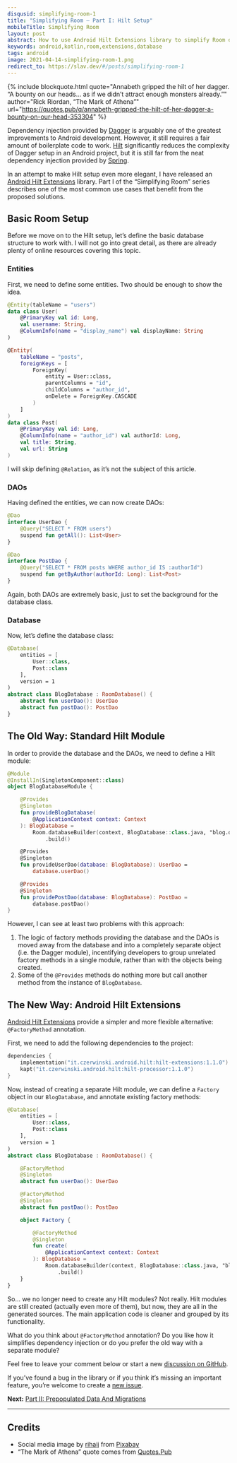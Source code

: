 ```yaml
---
disqusid: simplifying-room-1
title: "Simplifying Room – Part I: Hilt Setup"
mobileTitle: Simplifying Room
layout: post
abstract: How to use Android Hilt Extensions library to simplify Room database setup in an Android project.
keywords: android,kotlin,room,extensions,database
tags: android
image: 2021-04-14-simplifying-room-1.png
redirect_to: https://slav.dev/#/posts/simplifying-room-1
---
```


{% include blockquote.html
quote="Annabeth gripped the hilt of her dagger. “A bounty on our heads… as if we didn’t attract enough monsters already.”"
author="Rick Riordan, “The Mark of Athena”"
url="https://quotes.pub/q/annabeth-gripped-the-hilt-of-her-dagger-a-bounty-on-our-head-353304" %}

Dependency injection provided by [Dagger][dagger] is arguably one of the
greatest improvements to Android development. However, it still requires
a fair amount of boilerplate code to work. [Hilt][dagger:hilt] significantly
reduces the complexity of Dagger setup in an Android project, but it is
still far from the neat dependency injection provided by [Spring][spring].

In an attempt to make Hilt setup even more elegant, I have released an
[Android Hilt Extensions][sczerwinski:android-hilt] library. Part&nbsp;I
of the “Simplifying Room” series describes one of the most common use cases
that benefit from the proposed solutions.

## Basic Room Setup

Before we move on to the Hilt setup, let’s define the basic database
structure to work with. I will not go into great detail, as there are
already plenty of online resources covering this topic.

### Entities

First, we need to define some entities. Two should be enough to show
the idea.

```kotlin
@Entity(tableName = "users")
data class User(
    @PrimaryKey val id: Long,
    val username: String,
    @ColumnInfo(name = "display_name") val displayName: String
)

@Entity(
    tableName = "posts",
    foreignKeys = [
        ForeignKey(
            entity = User::class,
            parentColumns = "id",
            childColumns = "author_id",
            onDelete = ForeignKey.CASCADE
        )
    ]
)
data class Post(
    @PrimaryKey val id: Long,
    @ColumnInfo(name = "author_id") val authorId: Long,
    val title: String,
    val url: String
)
```

I will skip defining `@Relation`, as it’s not the subject of this article.

### DAOs

Having defined the entities, we can now create DAOs:
```kotlin
@Dao
interface UserDao {
    @Query("SELECT * FROM users")
    suspend fun getAll(): List<User>
}

@Dao
interface PostDao {
    @Query("SELECT * FROM posts WHERE author_id IS :authorId")
    suspend fun getByAuthor(authorId: Long): List<Post>
}
```

Again, both DAOs are extremely basic, just to set the background for the
database class.

### Database

Now, let’s define the database class:
```kotlin
@Database(
    entities = [
        User::class,
        Post::class
    ],
    version = 1
)
abstract class BlogDatabase : RoomDatabase() {
    abstract fun userDao(): UserDao
    abstract fun postDao(): PostDao
}
```

## The Old Way: Standard Hilt Module

In order to provide the database and the DAOs, we need to define
a Hilt module:
```kotlin
@Module
@InstallIn(SingletonComponent::class)
object BlogDatabaseModule {

    @Provides
    @Singleton
    fun provideBlogDatabase(
        @ApplicationContext context: Context
    ): BlogDatabase =
        Room.databaseBuilder(context, BlogDatabase::class.java, "blog.db")
            .build()

    @Provides
    @Singleton
    fun provideUserDao(database: BlogDatabase): UserDao =
        database.userDao()

    @Provides
    @Singleton
    fun providePostDao(database: BlogDatabase): PostDao =
        database.postDao()
}
```

However, I can see at least two problems with this approach:
1. The logic of factory methods providing the database and the DAOs
   is moved away from the database and into a completely separate
   object (i.e. the Dagger module), incentifying developers to group
   unrelated factory methods in a single module, rather than with
   the objects being created.
2. Some of the `@Provides` methods do nothing more but call another
   method from the instance of `BlogDatabase`.

## The New Way: Android Hilt Extensions

[Android Hilt Extensions][sczerwinski:android-hilt] provide a simpler
and more flexible alternative: `@FactoryMethod` annotation.

First, we need to add the following dependencies to the project:
```kotlin
dependencies {
    implementation("it.czerwinski.android.hilt:hilt-extensions:1.1.0")
    kapt("it.czerwinski.android.hilt:hilt-processor:1.1.0")
}
```

Now, instead of creating a separate Hilt module, we can define a `Factory`
object in our `BlogDatabase`, and annotate existing factory methods:
```kotlin
@Database(
    entities = [
        User::class,
        Post::class
    ],
    version = 1
)
abstract class BlogDatabase : RoomDatabase() {

    @FactoryMethod
    @Singleton
    abstract fun userDao(): UserDao

    @FactoryMethod
    @Singleton
    abstract fun postDao(): PostDao

    object Factory {

        @FactoryMethod
        @Singleton
        fun create(
            @ApplicationContext context: Context
        ): BlogDatabase =
            Room.databaseBuilder(context, BlogDatabase::class.java, "blog.db")
                .build()
    }
}
```

So… we no longer need to create any Hilt modules? Not really. Hilt
modules are still created (actually even more of them), but now, they are
all in the generated sources. The main application code is cleaner and
grouped by its functionality.

What do you think about `@FactoryMethod` annotation? Do you like how it
simplifies dependency injection or do you prefer the old way with
a separate module?

Feel free to leave your comment below or start a new
[discussion on GitHub][github:android-hilt:discussions].

If you’ve found a bug in the library or if you think it’s missing an
important feature, you’re welcome to create a
[new issue][github:android-hilt:issues].

**Next:** [Part II: Prepopulated Data And Migrations][simplifying-room-2]

---

## Credits

- Social media image by [rihaij][Pixabay:rihaij] from [Pixabay][Pixabay:dagger]
- “The Mark of Athena” quote comes from [Quotes.Pub][quote:riordan]


[simplifying-room-2]: /2021/06/20/simplifying-room-2.html

[dagger]: https://dagger.dev/
[dagger:hilt]: https://dagger.dev/hilt/
[spring]: https://spring.io/

[sczerwinski:android-hilt]: /projects/android-hilt/

[github:android-hilt:discussions]: https://github.com/sczerwinski/android-hilt/discussions
[github:android-hilt:issues]: https://github.com/sczerwinski/android-hilt/issues/new/choose

[Pixabay:rihaij]: https://pixabay.com/users/rihaij-2145/?utm_source=link-attribution&utm_medium=referral&utm_campaign=image&utm_content=1729902
[Pixabay:dagger]: https://pixabay.com/?utm_source=link-attribution&utm_medium=referral&utm_campaign=image&utm_content=1729902

[quote:riordan]: https://quotes.pub/q/annabeth-gripped-the-hilt-of-her-dagger-a-bounty-on-our-head-353304
